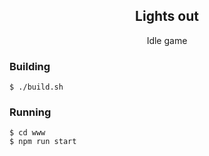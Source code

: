 <h2 align="center">Lights out</h2>
<p align="center">Idle game</p>

### Building

```
$ ./build.sh
```

### Running

```
$ cd www
$ npm run start
```